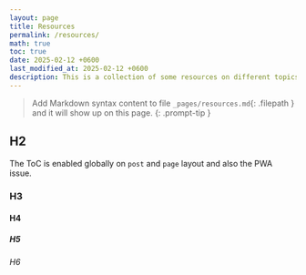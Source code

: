 ```yaml
---
layout: page
title: Resources
permalink: /resources/
math: true
toc: true
date: 2025-02-12 +0600
last_modified_at: 2025-02-12 +0600
description: This is a collection of some resources on different topics.
---
```


> Add Markdown syntax content to file `_pages/resources.md`{: .filepath } and it will show up on this page.
{: .prompt-tip }


## H2

The ToC is enabled globally on `post` and `page` layout and also the PWA issue. 


### H3 

#### H4 

##### H5 

###### H6
